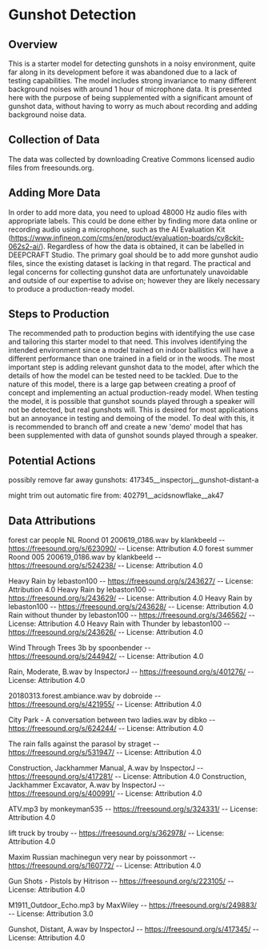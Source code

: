 ﻿# Gunshot Detection

## Overview

This is a starter model for detecting gunshots in a noisy environment, quite far along in its development before it was abandoned due to a lack of testing capabilities. The model includes strong invariance to many different background noises with around 1 hour of microphone data.
It is presented here with the purpose of being supplemented with a significant amount of gunshot data, without having to worry as much about recording and adding background noise data. 

## Collection of Data
The data was collected by downloading Creative Commons licensed audio files from freesounds.org.

## Adding More Data
In order to add more data, you need to upload 48000 Hz audio files with appropriate labels. This could be done either by finding more data online or recording audio using a microphone, such as the AI Evaluation Kit (https://www.infineon.com/cms/en/product/evaluation-boards/cy8ckit-062s2-ai/). 
Regardless of how the data is obtained, it can be labelled in DEEPCRAFT Studio.
The primary goal should be to add more gunshot audio files, since the existing dataset is lacking in that regard.
The practical and legal concerns for collecting gunshot data are unfortunately unavoidable and outside of our expertise to advise on; however they are likely necessary to produce a production-ready model.

## Steps to Production
The recommended path to production begins with identifying the use case and tailoring this starter model to that need. 
This involves identifying the intended environment since a model trained on indoor ballistics will have a different performance than one trained in a field or in the woods. 
The most important step is adding relevant gunshot data to the model, after which the details of how the model can be tested need to be tackled. Due to the nature of this model, there is a large gap between creating a proof of concept and implementing an actual production-ready model.
When testing the model, it is possible that gunshot sounds played through a speaker will not be detected, but real gunshots will. This is desired for most applications but an annoyance in testing and demoing of the model. 
To deal with this, it is recommended to branch off and create a new 'demo' model that has been supplemented with data of gunshot sounds played through a speaker. 

## Potential Actions
possibly remove far away gunshots:
417345__inspectorj__gunshot-distant-a

might trim out automatic fire from:
402791__acidsnowflake__ak47

## Data Attributions
forest car people NL Roond 01 200619_0186.wav by klankbeeld -- https://freesound.org/s/623090/ -- License: Attribution 4.0
forest summer Roond 005 200619_0186.wav by klankbeeld -- https://freesound.org/s/524238/ -- License: Attribution 4.0

Heavy Rain by lebaston100 -- https://freesound.org/s/243627/ -- License: Attribution 4.0
Heavy Rain by lebaston100 -- https://freesound.org/s/243629/ -- License: Attribution 4.0
Heavy Rain by lebaston100 -- https://freesound.org/s/243628/ -- License: Attribution 4.0
Rain without thunder by lebaston100 -- https://freesound.org/s/346562/ -- License: Attribution 4.0
Heavy Rain with Thunder by lebaston100 -- https://freesound.org/s/243626/ -- License: Attribution 4.0

Wind Through Trees 3b by spoonbender -- https://freesound.org/s/244942/ -- License: Attribution 4.0

Rain, Moderate, B.wav by InspectorJ -- https://freesound.org/s/401276/ -- License: Attribution 4.0

20180313.forest.ambiance.wav by dobroide -- https://freesound.org/s/421955/ -- License: Attribution 4.0

City Park - A conversation between two ladies.wav by dibko -- https://freesound.org/s/624244/ -- License: Attribution 4.0

The rain falls against the parasol by straget -- https://freesound.org/s/531947/ -- License: Attribution 4.0

Construction, Jackhammer Manual, A.wav by InspectorJ -- https://freesound.org/s/417281/ -- License: Attribution 4.0
Construction, Jackhammer Excavator, A.wav by InspectorJ -- https://freesound.org/s/400991/ -- License: Attribution 4.0

ATV.mp3 by monkeyman535 -- https://freesound.org/s/324331/ -- License: Attribution 4.0

lift truck by trouby -- https://freesound.org/s/362978/ -- License: Attribution 4.0

Maxim Russian machinegun very near by poissonmort -- https://freesound.org/s/160772/ -- License: Attribution 4.0

Gun Shots - Pistols by Hitrison -- https://freesound.org/s/223105/ -- License: Attribution 4.0

M1911_Outdoor_Echo.mp3 by MaxWiley -- https://freesound.org/s/249883/ -- License: Attribution 3.0

Gunshot, Distant, A.wav by InspectorJ -- https://freesound.org/s/417345/ -- License: Attribution 4.0
